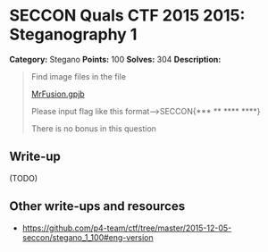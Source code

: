 # SECCON Quals CTF 2015 2015: Steganography 1

**Category:** Stegano
**Points:** 100
**Solves:** 304
**Description:**

> Find image files in the file
> 
> [MrFusion.gpjb](./MrFusion.gpjb)
> 
> Please input flag like this format-->SECCON{*** ** **** ****}
> 
> There is no bonus in this question


## Write-up

(TODO)

## Other write-ups and resources

* <https://github.com/p4-team/ctf/tree/master/2015-12-05-seccon/stegano_1_100#eng-version>
